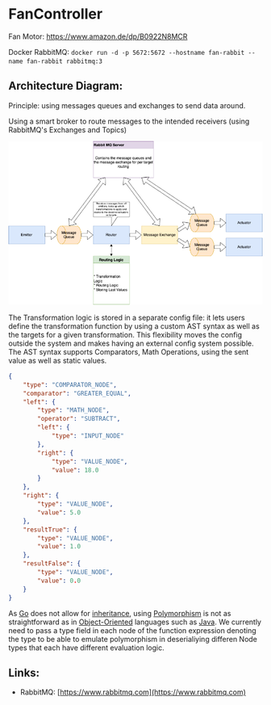 # FanController

Fan Motor: https://www.amazon.de/dp/B0922N8MCR

Docker RabbitMQ: ```docker run -d -p 5672:5672 --hostname fan-rabbit --name fan-rabbit rabbitmq:3```

## Architecture Diagram:
Principle: using messages queues and exchanges to send data around.

Using a smart broker to route messages to the intended receivers (using RabbitMQ's Exchanges and Topics)

![Architecture Diagram](./documentation/FanController.png)

The Transformation logic is stored in a separate config file: it lets users define the transformation function by using a custom AST syntax as well as the targets for a given transformation. This flexibility moves the config outside the system and makes having an external config system possible.
The AST syntax supports Comparators, Math Operations, using the sent value as well as static values.

```json
{
    "type": "COMPARATOR_NODE",
    "comparator": "GREATER_EQUAL",
    "left": {
        "type": "MATH_NODE",
        "operator": "SUBTRACT",
        "left": {
            "type": "INPUT_NODE"
        },
        "right": {
            "type": "VALUE_NODE",
            "value": 18.0
        }
    },
    "right": {
        "type": "VALUE_NODE",
        "value": 5.0
    },
    "resultTrue": {
        "type": "VALUE_NODE",
        "value": 1.0
    },
    "resultFalse": {
        "type": "VALUE_NODE",
        "value": 0.0
    }
}
```

As [Go](https://go.dev/) does not allow for [inheritance](https://www.geeksforgeeks.org/inheritance-in-golang/), using [Polymorphism](https://en.wikipedia.org/wiki/Polymorphism_(computer_science)) is not as straightforward as in [Object-Oriented](https://www.techtarget.com/searchapparchitecture/definition/object-oriented-programming-OOP) languages such as [Java](https://www.java.com/en/). We currently need to pass a type field in each node of the function expression denoting the type to be able to emulate polymorphism in deserialiying differen Node types that each have different evaluation logic.

## Links:
* RabbitMQ: [https://www.rabbitmq.com](https://www.rabbitmq.com)